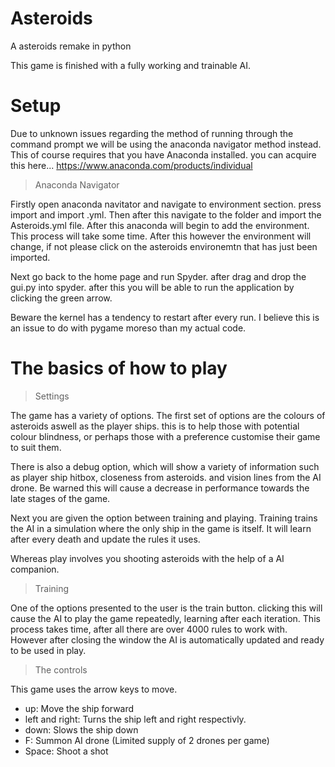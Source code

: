 # Asteroids
A asteroids remake in python

This game is finished with a fully working and trainable AI.

# Setup

Due to unknown issues regarding the method of running through the command prompt we will be using the anaconda navigator method instead. This of course requires that you have Anaconda installed. you can acquire this here... https://www.anaconda.com/products/individual

> Anaconda Navigator

Firstly open anaconda navitator and navigate to environment section. press import and import .yml. Then after this navigate to the folder and import the Asteroids.yml file. After this anaconda will begin to add the environment. This process will take some time. After this however the environment will change, if not please click on the asteroids environemtn that has just been imported. 

Next go back to the home page and run Spyder. after drag and drop the gui.py into spyder. after this you will be able to run the application by clicking the green arrow.

Beware the kernel has a tendency to restart after every run. I believe this is an issue to do with pygame moreso than my actual code.

# The basics of how to play
> Settings

The game has a variety of options. 
The first set of options are the colours of asteroids aswell as the player ships. this is to help those with potential colour blindness, or perhaps those with a preference customise their game to suit them.

There is also a debug option, which will show a variety of information such as player ship hitbox, closeness from asteroids. and vision lines from the AI drone. Be warned this will cause a decrease in performance towards the late stages of the game.

Next you are given the option between training and playing. Training trains the AI in a simulation where the only ship in the game is itself. It will learn after every death and update the rules it uses.

Whereas play involves you shooting asteroids with the help of a AI companion.

> Training

One of the options presented to the user is the train button. clicking this will cause the AI to play the game repeatedly, learning after each iteration. This process takes time, after all there are over 4000 rules to work with. However after closing the window the AI is automatically updated and ready to be used in play.

> The controls

This game uses the arrow keys to move.

- up: Move the ship forward
- left and right: Turns the ship left and right respectivly.
- down: Slows the ship down
- F: Summon AI drone (Limited supply of 2 drones per game)
- Space: Shoot a shot
